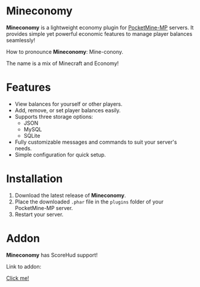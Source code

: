 # Mineconomy  

**Mineconomy** is a lightweight economy plugin for [PocketMine-MP](https://pmmp.io) servers. It provides simple yet powerful economic features to manage player balances seamlessly!

How to pronounce **Mineconomy**: Mine-conony.

The name is a mix of Minecraft and Economy!

# Features  
- View balances for yourself or other players.  
- Add, remove, or set player balances easily.  
- Supports three storage options:  
  - JSON  
  - MySQL  
  - SQLite  
- Fully customizable messages and commands to suit your server's needs.  
- Simple configuration for quick setup.  

# Installation  
1. Download the latest release of **Mineconomy**.  
2. Place the downloaded `.phar` file in the `plugins` folder of your PocketMine-MP server.  
3. Restart your server.  

# Addon
**Mineconomy** has ScoreHud support!

Link to addon:

[Click me!](https://github.com/Terpz710/MineconomyScoreTag)
